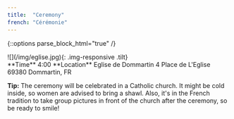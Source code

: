 ```yaml
---
title:  "Ceremony"
french: "Cérémonie"
---
```

{::options parse_block_html="true" /}
<div class="col-md-6 center">
![](/img/eglise.jpg){: .img-responsive .tilt}
</div>
<div class="col-md-6">
**Time**  
4:00  
**Location**  
Eglise de Dommartin  
4 Place de L'Eglise  
69380 Dommartin, FR

**Tip:** The ceremony will be celebrated in a Catholic church. It might be cold inside, so women are advised to bring a shawl. Also, it's in the French tradition to take group pictures in front of the church after the ceremony, so be ready to smile!
</div>